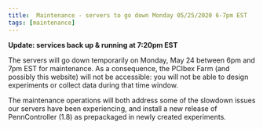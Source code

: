 ```yaml
---
title:  Maintenance - servers to go down Monday 05/25/2020 6-7pm EST
tags: [maintenance]
---
```


**Update: services back up & running at 7:20pm EST**

The servers will go down temporarily on Monday, May 24 between 6pm and 7pm EST
for maintenance. As a consequence, the PCIbex Farm (and possibly this website)
will not be accessible: you will not be able to design experiments or collect
data during that time window.

The maintenance operations will both address some of the slowdown issues
our servers have been experiencing, and install a new release of PennController (1.8)
as prepackaged in newly created experiments.
